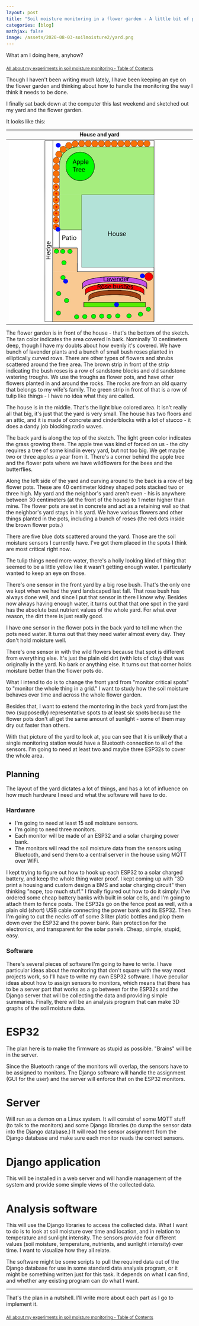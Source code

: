 ```yaml
---
layout: post
title: "Soil moisture monitoring in a flower garden - A little bit of planning"
categories: [blog]
mathjax: false
image: /assets/2020-08-03-soilmoisture2/yard.png
---    
```

What am I doing here, anyhow?

<sub>[All about my experiments in soil moisture monitoring - Table of Contents](soilmoisture-toc)</sub> 

Though I haven't been writing much lately, I have been keeping an eye on the flower garden and thinking about how to handle the monitoring the way I think it needs to be done.

I finally sat back down at the computer this last weekend and sketched out my yard and the flower garden.

It looks like this:

|House and yard|
|--------------|
|![House and yard](/assets/2020-08-03-soilmoisture2/yard.png)|

The flower garden is in front of the house - that's the bottom of the sketch.  The tan color indicates the area covered in bark.  Nominally 10 centimeters deep, though I have my doubts about how evenly it's covered.  We have bunch of lavender plants and a bunch of small bush roses planted in elliptically curved rows.  There are other types of flowers and shrubs scattered around the free area. The brown strip in front of the strip indicating the bush roses is a row of sandstone blocks and old sandstone watering troughs.  We use the troughs as flower pots, and have other flowers planted in and around the rocks.  The rocks are from an old quarry that belongs to my wife's family.  The green strip in front of that is a row of tulip like things - I have no idea what they are called. 

The house is in the middle.  That's the light blue colored area.  It isn't really all that big, it's just that the yard is very small.  The house has two floors and an attic, and it is made of concrete and cinderblocks with a lot of stucco - it does a dandy job blocking radio waves.

The back yard is along the top of the sketch.  The light green color indicates the grass growing there.  The apple tree was kind of forced on us - the city requires a tree of some kind in every yard, but not too big.  We get maybe two or three apples a year from it.  There's a corner behind the apple tree and the flower pots where we have wildflowers for the bees and the butterflies.

Along the left side of the yard and curving around to the back is a row of big flower pots.  These are 40 centimeter kidney shaped pots stacked two or three high.  My yard and the neighbor's yard aren't even - his is anywhere between 30 centimeters (at the front of the house) to 1 meter higher than mine.  The flower pots are set in concrete and act as a retaining wall so that the neighbor's yard stays in his yard.  We have various flowers and other things planted in the pots, including a bunch of roses (the red dots inside the brown flower pots.)

There are five blue dots scattered around the yard.  Those are the soil moisture sensors I currently have.  I've got them placed in the spots I think are most critical right now.

The tulip things need more water, there's a holly looking kind of thing that seemed to be a little yellow like it wasn't getting enough water.  I particularly wanted to keep an eye on those.

There's one sensor in the front yard by a big rose bush.  That's the only one we kept when we had the yard landscaped last fall.  That rose bush has always done well, and since I put that sensor in there I know why.  Besides now always having enough water, it turns out that that one spot in the yard has the absolute best nutrient values of the whole yard.  For what ever reason, the dirt there is just really good.

I have one sensor in the flower pots in the back yard to tell me when the pots need water.  It turns out that they need water almost every day.  They don't hold moisture well.

There's one sensor in with the wild flowers because that spot is different from everything else.  It's just the plain old dirt (with lots of clay) that was originally in the yard.  No bark or anything else.  It turns out that corner holds moisture better than the flower pots do.

What I intend to do is to change the front yard from "monitor critical spots" to "monitor the whole thing in a grid."  I want to study how the soil moisture behaves over time and across the whole flower garden.

Besides that, I want to extend the montoring in the back yard from just the two (supposedly) representative spots to at least six spots because the flower pots don't all get the same amount of sunlight - some of them may dry out faster than others.

With that picture of the yard to look at, you can see that it is unlikely that a single monitoring station would have a Bluetooth connection to all of the sensors.  I'm going to need at least two and maybe three ESP32s to cover the whole area.

## Planning

The layout of the yard dictates a lot of things, and has a lot of influence on how much hardware I need and what the software will have to do.

### Hardware

- I'm going to need at least 15 soil moisture sensors.
- I'm going to need three monitors.
- Each monitor will be made of an ESP32 and a solar charging power bank.
- The monitors will read the soil moisture data from the sensors using Bluetooth, and send them to a central server in the house using MQTT over WiFi.

I kept trying to figure out how to hook up each ESP32 to a solar charged battery, and keep the whole thing water proof.  I kept coming up with "3D print a housing and custom design a BMS and solar charging circuit" then thinking "nope, too much stuff."  I finally figured out how to do it simply:  I've ordered some cheap battery banks with built in solar cells, and I'm going to attach them to fence posts.  The ESP32s go on the fence post as well, with a plain old (short) USB cable connecting the power bank and its ESP32.  Then I'm going to cut the necks off of some 3 liter platic bottles and plop them down over the ESP32 and the power bank.  Rain protection for the electronics, and transparent for the solar panels.  Cheap, simple, stupid, easy.

### Software

There's several pieces of software I'm going to have to write.  I have particular ideas about the monitoring that don't square with the way most projects work, so I'll have to write my own ESP32 software. I have peculiar ideas about how to assign sensors to monitors, which means that there has to be a server part that works as a go between for the ESP32s and the Django server that will be collecting the data and providing simple summaries.  Finally, there will be an analysis program that can make 3D graphs of the soil moisture data.

# ESP32

The plan here is to make the firmware as stupid as possible.  "Brains" will be in the server.

Since the Bluetooth range of the monitors will overlap, the sensors have to be assigned to monitors.  The Django software will handle the assignment (GUI for the user) and the server will enforce that on the ESP32 monitors.

# Server

Will run as a demon on a Linux system.  It will consist of some MQTT stuff (to talk to the monitors) and some Django libraries (to dump the 
sensor data into the Django database.)  It will read the sensor assignment from the Django database and make sure each monitor reads the correct sensors.

# Django application

This will be installed in a web server and will handle management of the system and provide some simple views of the collected data.

# Analysis software

This will use the Django libraries to access the collected data.  What I want to do is to look at soil moisture over time and location, and in relation to temperature and sunlight intensity.  The sensors provide four different values (soil moisture, temperature, nutrients, and sunlight intensity) over time.  I want to visualize how they all relate.

The software might be some scripts to pull the required data out of the Django database for use in some standard data analysis program, or it might be something written just for this task.  It depends on what I can find, and whether any existing program can do what I want.

---------

That's the plan in a nutshell.  I'll write more about each part as I go to implement it.

<sub>[All about my experiments in soil moisture monitoring - Table of Contents](soilmoisture-toc)</sub> 
